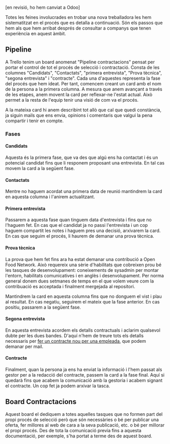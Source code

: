 [en revisió, ho hem canviat a Odoo]

Totes les feines involucrades en trobar una nova treballadora les hem sistematitzat en el procés que es detalla a continuació. Són els passos que hem als que hem arribat després de consultar a companys que tenen experiència en aquest àmbit.

## Pipeline

A Trello tenim un board anomenat "Pipeline contractacions" pensat per portar el control de tot el procés de selecció i contractació. Consta de les columnes "Candidats", "Contactats", "primera entrevista", "Prova tècnica", "segona entrevista" i "contracte". Cada una d'aquestes representa la fase del procés que hem ideat. Per tant, comencem creant un card amb el nom de la persona a la primera columna. A mesura que anem avançant a través de les etapes, anem movent la card per reflexar-ne l'estat actual. Això permet a la resta de l'equip tenir una visió de com va el procés.

A la mateixa card hi anem describint tot allò que cal que quedi constància, ja siguin mails que ens envia, opinions i comentaris que valgui la pena compartir i tenir en compte.

### Fases

#### Candidats

Aquesta és la primera fase, que va des que algú ens ha contactat i és un potencial candidat fins que li responem proposant una entrevista. En tal cas movem la card a la següent fase.

#### Contactats

Mentre no haguem acordat una primera data de reunió mantindrem la card en aquesta columna i l'anirem actualitzant.

#### Primera entrevista

Passarem a aquesta fase quan tinguem data d'entrevista i fins que no l'haguem fet. En cas que el candidat ja no passi l'entrevista i un cop haguem compartit les notes i haguem pres una decisió, arxivarem la card. En cas que seguim el procés, li haurem de demanar una prova tècnica.

#### Prova tècnica

La prova que hem fet fins ara ha estat demanar una contribució a Open Food Network. Això requereix una sèrie d'habilitats que cobreixen prou bé les tasques de desenvolupament: coneixements de sysadmin per montar l'entorn, habilitats comunicatives i en anglès i desenvolupament. Per norma general donem dues setmanes de temps en el que volem veure com la contribuació es acceptada i finalment mergejada al repositori.

Mantindrem la card en aquesta columna fins que no donguem el vist i plau al resultat. En cas negatiu, seguirem el mateix que la fase anterior. En cas positiu, passarem a la següent fase.

#### Segona entrevista

En aquesta entrevista acordem els detalls contractuals i aclarim qualsevol dubte per les dues bandes. D'aquí n'hem de treure tots els detalls necessaris per [fer un contracte nou per una empleada], que podem demanar per mail.

#### Contracte

Finalment, quan la persona ja ens ha enviat la informació i l'hem passat als gestor per a la redacció del contracte, passem la card a la fase final. Aquí si quedarà fins que acabem la comunicació amb la gestoria i acabem signant el contracte. Un cop fet ja podem arxivar la tasca.

[fer un contracte nou per una empleada]: https://github.com/coopdevs/handbook/wiki/Fer-un-contracte-nou-per-una-empleada

## Board Contractacions

Aquest board el dediquem a totes aquelles tasques que no formen part del propi procés de selecció però que són necessàries o bé per publicar una oferta, fer millores al web de cara a la seva publicació, etc. o bé per millorar el propi procés. Des de tota la comunicació previa fins a aquesta documentació, per exemple, s'ha portat a terme des de aquest board.


